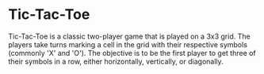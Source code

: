 # Tic-Tac-Toe
Tic-Tac-Toe is a classic two-player game that is played on a 3x3 grid. The players take turns marking a cell in the grid with their respective symbols (commonly 'X' and 'O'). The objective is to be the first player to get three of their symbols in a row, either horizontally, vertically, or diagonally.
